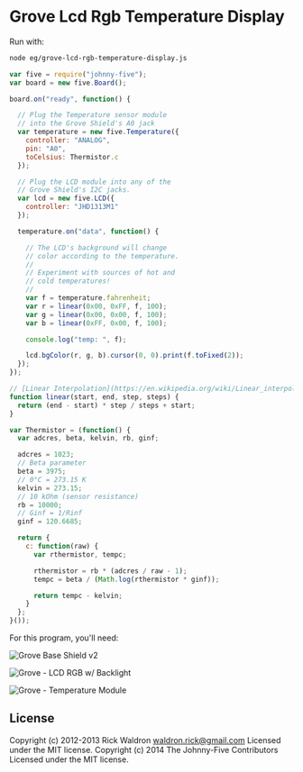 # Grove Lcd Rgb Temperature Display

Run with:
```bash
node eg/grove-lcd-rgb-temperature-display.js
```


```javascript
var five = require("johnny-five");
var board = new five.Board();

board.on("ready", function() {

  // Plug the Temperature sensor module
  // into the Grove Shield's A0 jack
  var temperature = new five.Temperature({
    controller: "ANALOG",
    pin: "A0",
    toCelsius: Thermistor.c
  });

  // Plug the LCD module into any of the
  // Grove Shield's I2C jacks.
  var lcd = new five.LCD({
    controller: "JHD1313M1"
  });

  temperature.on("data", function() {

    // The LCD's background will change
    // color according to the temperature.
    //
    // Experiment with sources of hot and
    // cold temperatures!
    //
    var f = temperature.fahrenheit;
    var r = linear(0x00, 0xFF, f, 100);
    var g = linear(0x00, 0x00, f, 100);
    var b = linear(0xFF, 0x00, f, 100);

    console.log("temp: ", f);

    lcd.bgColor(r, g, b).cursor(0, 0).print(f.toFixed(2));
  });
});

// [Linear Interpolation](https://en.wikipedia.org/wiki/Linear_interpolation)
function linear(start, end, step, steps) {
  return (end - start) * step / steps + start;
}

var Thermistor = (function() {
  var adcres, beta, kelvin, rb, ginf;

  adcres = 1023;
  // Beta parameter
  beta = 3975;
  // 0°C = 273.15 K
  kelvin = 273.15;
  // 10 kOhm (sensor resistance)
  rb = 10000;
  // Ginf = 1/Rinf
  ginf = 120.6685;

  return {
    c: function(raw) {
      var rthermistor, tempc;

      rthermistor = rb * (adcres / raw - 1);
      tempc = beta / (Math.log(rthermistor * ginf));

      return tempc - kelvin;
    }
  };
}());


```





For this program, you'll need:

![Grove Base Shield v2](http://www.seeedstudio.com/depot/images/product/base%20shield%20V2_01.jpg)

![Grove - LCD RGB w/ Backlight](http://www.seeedstudio.com/wiki/images/0/03/Serial_LEC_RGB_Backlight_Lcd.jpg)

![Grove - Temperature Module](http://www.seeedstudio.com/depot/images/product/bgtemp1.jpg)





## License
Copyright (c) 2012-2013 Rick Waldron <waldron.rick@gmail.com>
Licensed under the MIT license.
Copyright (c) 2014 The Johnny-Five Contributors
Licensed under the MIT license.
